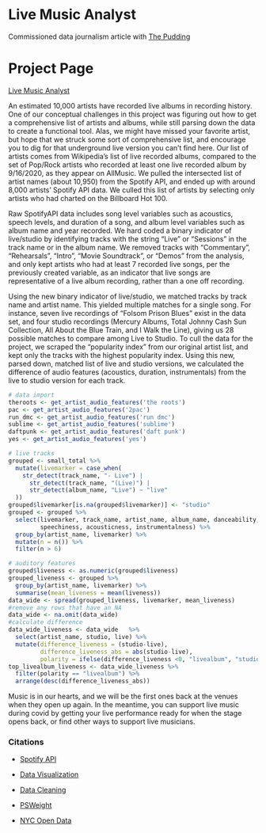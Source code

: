 # Live Music Analyst
Commissioned data journalism article with [The Pudding](https://pudding.cool/) 

# Project Page

[Live Music Analyst](https://pudding.cool/2021/02/jukebox/) 


An estimated 10,000 artists have recorded live albums in recording history. One of our conceptual challenges in this project was figuring out how to get a comprehensive list of artists and albums, while still parsing down the data to create a functional tool. Alas, we might have missed your favorite artist, but hope that we struck some sort of comprehensive list, and encourage you to dig for that underground live version you can’t find here. Our list of artists comes from Wikipedia’s list of live recorded albums, compared to the set of Pop/Rock artists who recorded at least one live recorded album by 9/16/2020, as they appear on AllMusic. We pulled the intersected list of artist names (about 10,950) from the Spotify API, and ended up with around 8,000 artists’ Spotify API data. We culled this list of artists by selecting only artists who had charted on the Billboard Hot 100.

Raw SpotifyAPI data includes song level variables such as acoustics, speech levels, and duration of a song, and album level variables such as album name and year recorded. We hard coded a binary indicator of live/studio by identifying tracks with the string “Live” or “Sessions” in the track name or in the album name. We removed tracks with “Commentary”, “Rehearsals”, “Intro”, “Movie Soundtrack”, or “Demos” from the analysis, and only kept artists who had at least 7 recorded live songs, per the previously created variable, as an indicator that live songs are representative of a live album recording, rather than a one off recording.

Using the new binary indicator of live/studio, we matched tracks by track name and artist name. This yielded multiple matches for a single song. For instance, seven live recordings of “Folsom Prison Blues” exist in the data set, and four studio recordings (Mercury Albums, Total Johnny Cash Sun Collection, All About the Blue Train, and I Walk the Line), giving us 28 possible matches to compare among Live to Studio. To cull the data for the project, we scraped the “popularity index” from our original artist list, and kept only the tracks with the highest popularity index. Using this new, parsed down, matched list of live and studio versions, we calculated the difference of audio features (acoustics, duration, instrumentals) from the live to studio version for each track.

``` r
# data import
theroots <- get_artist_audio_features('the roots')
pac <- get_artist_audio_features('2pac')
run_dmc <- get_artist_audio_features('run dmc')
sublime <- get_artist_audio_features('sublime')
daftpunk <- get_artist_audio_features('daft punk')
yes <- get_artist_audio_features('yes')

# live tracks
grouped <- small_total %>%
  mutate(livemarker = case_when(
    str_detect(track_name, "- Live") |
      str_detect(track_name, "(Live)") |
      str_detect(album_name, "Live") ~ "live"
  ))
grouped$livemarker[is.na(grouped$livemarker)] <- "studio"
grouped <- grouped %>%
  select(livemarker, track_name, artist_name, album_name, danceability, energy, tempo, liveness, valence,
         speechiness, acousticness, instrumentalness) %>%
  group_by(artist_name, livemarker) %>%
  mutate(n = n()) %>%
  filter(n > 6)

# auditory features
grouped$liveness <- as.numeric(grouped$liveness)
grouped_liveness <- grouped %>%
  group_by(artist_name, livemarker) %>%
  summarise(mean_liveness = mean(liveness))
data_wide <- spread(grouped_liveness, livemarker, mean_liveness)
#remove any rows that have an NA
data_wide <- na.omit(data_wide)
#calculate difference
data_wide_liveness <- data_wide   %>%
  select(artist_name, studio, live) %>%
  mutate(difference_liveness = (studio-live),
         difference_liveness_abs = abs(studio-live),
         polarity = ifelse(difference_liveness <0, "livealbum", "studioalbum"))
top_livealbum_liveness <- data_wide_liveness %>%
  filter(polarity == "livealbum") %>%
  arrange(desc(difference_liveness_abs))

```


Music is in our hearts, and we will be the first ones back at the venues when they open up again. In the meantime, you can support live music during covid by getting your live performance ready for when the stage opens back, or find other ways to support live musicians.

### Citations

* [Spotify API](https://developer.spotify.com/documentation/web-api/libraries/)
* [Data Visualization](https://d3js.org/)
* [Data Cleaning](https://cran.r-project.org/web/packages/tidyverse/index.html)

* [PSWeight](https://cran.r-project.org/web/packages/PSweight/PSweight.pdf)
* [NYC Open Data](https://opendata.cityofnewyork.us/)

